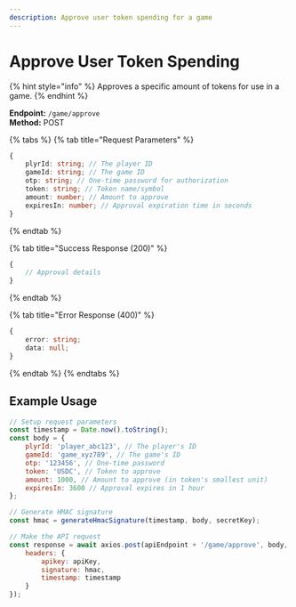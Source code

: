 ```yaml
---
description: Approve user token spending for a game
---
```


# Approve User Token Spending

{% hint style="info" %} Approves a specific amount of tokens for use in a game. {% endhint %}

**Endpoint:** `/game/approve`  
**Method:** POST

{% tabs %} {% tab title="Request Parameters" %}

```typescript
{
    plyrId: string; // The player ID
    gameId: string; // The game ID
    otp: string; // One-time password for authorization
    token: string; // Token name/symbol
    amount: number; // Amount to approve
    expiresIn: number; // Approval expiration time in seconds
}
```

{% endtab %}

{% tab title="Success Response (200)" %}

```typescript
{
    // Approval details
}
```

{% endtab %}

{% tab title="Error Response (400)" %}

```typescript
{
    error: string;
    data: null;
}
```

{% endtab %} {% endtabs %}

## Example Usage

```javascript
// Setup request parameters
const timestamp = Date.now().toString();
const body = {
    plyrId: 'player_abc123', // The player's ID
    gameId: 'game_xyz789', // The game's ID
    otp: '123456', // One-time password
    token: 'USDC', // Token to approve
    amount: 1000, // Amount to approve (in token's smallest unit)
    expiresIn: 3600 // Approval expires in 1 hour
};

// Generate HMAC signature
const hmac = generateHmacSignature(timestamp, body, secretKey);

// Make the API request
const response = await axios.post(apiEndpoint + '/game/approve', body, {
    headers: {
        apikey: apiKey,
        signature: hmac,
        timestamp: timestamp
    }
});
```
